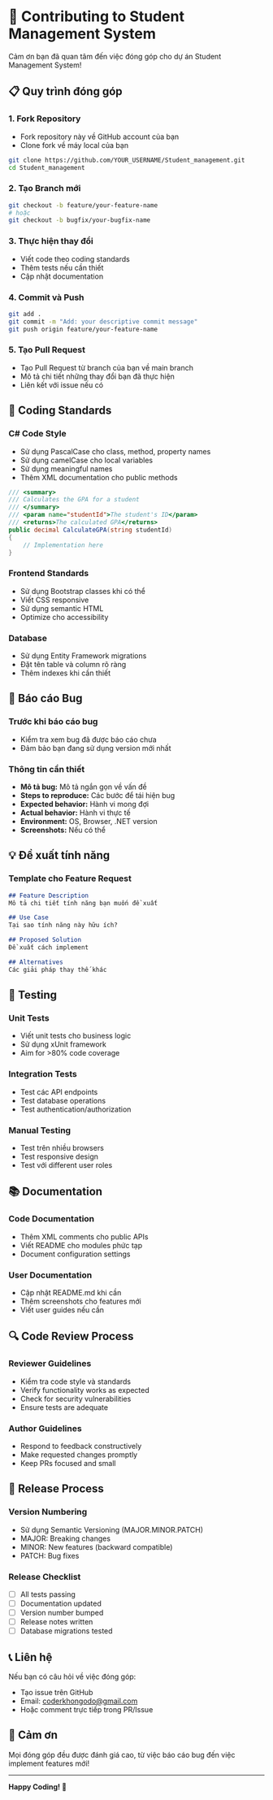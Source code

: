 # 🤝 Contributing to Student Management System

Cảm ơn bạn đã quan tâm đến việc đóng góp cho dự án Student Management System! 

## 📋 Quy trình đóng góp

### 1. Fork Repository
- Fork repository này về GitHub account của bạn
- Clone fork về máy local của bạn

```bash
git clone https://github.com/YOUR_USERNAME/Student_management.git
cd Student_management
```

### 2. Tạo Branch mới
```bash
git checkout -b feature/your-feature-name
# hoặc
git checkout -b bugfix/your-bugfix-name
```

### 3. Thực hiện thay đổi
- Viết code theo coding standards
- Thêm tests nếu cần thiết
- Cập nhật documentation

### 4. Commit và Push
```bash
git add .
git commit -m "Add: your descriptive commit message"
git push origin feature/your-feature-name
```

### 5. Tạo Pull Request
- Tạo Pull Request từ branch của bạn về main branch
- Mô tả chi tiết những thay đổi bạn đã thực hiện
- Liên kết với issue nếu có

## 📝 Coding Standards

### C# Code Style
- Sử dụng PascalCase cho class, method, property names
- Sử dụng camelCase cho local variables
- Sử dụng meaningful names
- Thêm XML documentation cho public methods

```csharp
/// <summary>
/// Calculates the GPA for a student
/// </summary>
/// <param name="studentId">The student's ID</param>
/// <returns>The calculated GPA</returns>
public decimal CalculateGPA(string studentId)
{
    // Implementation here
}
```

### Frontend Standards
- Sử dụng Bootstrap classes khi có thể
- Viết CSS responsive
- Sử dụng semantic HTML
- Optimize cho accessibility

### Database
- Sử dụng Entity Framework migrations
- Đặt tên table và column rõ ràng
- Thêm indexes khi cần thiết

## 🐛 Báo cáo Bug

### Trước khi báo cáo bug
- Kiểm tra xem bug đã được báo cáo chưa
- Đảm bảo bạn đang sử dụng version mới nhất

### Thông tin cần thiết
- **Mô tả bug:** Mô tả ngắn gọn về vấn đề
- **Steps to reproduce:** Các bước để tái hiện bug
- **Expected behavior:** Hành vi mong đợi
- **Actual behavior:** Hành vi thực tế
- **Environment:** OS, Browser, .NET version
- **Screenshots:** Nếu có thể

## 💡 Đề xuất tính năng

### Template cho Feature Request
```markdown
## Feature Description
Mô tả chi tiết tính năng bạn muốn đề xuất

## Use Case
Tại sao tính năng này hữu ích?

## Proposed Solution
Đề xuất cách implement

## Alternatives
Các giải pháp thay thế khác
```

## 🧪 Testing

### Unit Tests
- Viết unit tests cho business logic
- Sử dụng xUnit framework
- Aim for >80% code coverage

### Integration Tests
- Test các API endpoints
- Test database operations
- Test authentication/authorization

### Manual Testing
- Test trên nhiều browsers
- Test responsive design
- Test với different user roles

## 📚 Documentation

### Code Documentation
- Thêm XML comments cho public APIs
- Viết README cho modules phức tạp
- Document configuration settings

### User Documentation
- Cập nhật README.md khi cần
- Thêm screenshots cho features mới
- Viết user guides nếu cần

## 🔍 Code Review Process

### Reviewer Guidelines
- Kiểm tra code style và standards
- Verify functionality works as expected
- Check for security vulnerabilities
- Ensure tests are adequate

### Author Guidelines
- Respond to feedback constructively
- Make requested changes promptly
- Keep PRs focused and small

## 🚀 Release Process

### Version Numbering
- Sử dụng Semantic Versioning (MAJOR.MINOR.PATCH)
- MAJOR: Breaking changes
- MINOR: New features (backward compatible)
- PATCH: Bug fixes

### Release Checklist
- [ ] All tests passing
- [ ] Documentation updated
- [ ] Version number bumped
- [ ] Release notes written
- [ ] Database migrations tested

## 📞 Liên hệ

Nếu bạn có câu hỏi về việc đóng góp:
- Tạo issue trên GitHub
- Email: coderkhongodo@gmail.com
- Hoặc comment trực tiếp trong PR/Issue

## 🙏 Cảm ơn

Mọi đóng góp đều được đánh giá cao, từ việc báo cáo bug đến việc implement features mới!

---

**Happy Coding! 🎉**
